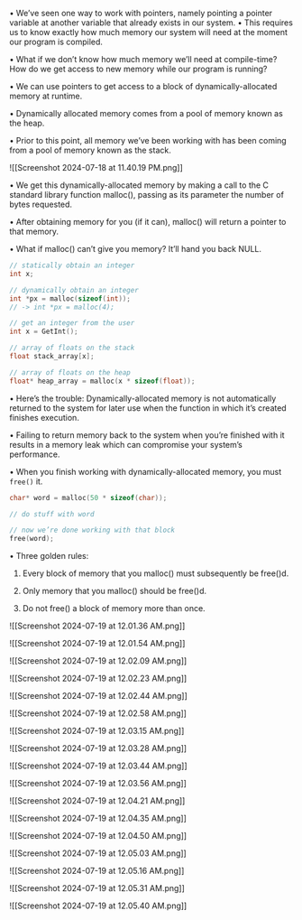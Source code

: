 
• We’ve seen one way to work with pointers, namely pointing a pointer variable at another variable that already exists in our system. 
	• This requires us to know exactly how much memory our system will need at the moment our program is compiled. 

• What if we don’t know how much memory we’ll need at compile-time? How do we get access to new memory while our program is running?

• We can use pointers to get access to a block of dynamically-allocated memory at runtime. 

• Dynamically allocated memory comes from a pool of memory known as the heap. 

• Prior to this point, all memory we’ve been working with has been coming from a pool of memory known as the stack.

![[Screenshot 2024-07-18 at 11.40.19 PM.png]]

• We get this dynamically-allocated memory by making a call to the C standard library function malloc(), passing as its parameter the number of bytes requested. 

• After obtaining memory for you (if it can), malloc() will return a pointer to that memory. 

• What if malloc() can’t give you memory? It’ll hand you back NULL.

```c
// statically obtain an integer 
int x; 

// dynamically obtain an integer 
int *px = malloc(sizeof(int));
// -> int *px = malloc(4);
```

```c
// get an integer from the user 
int x = GetInt(); 

// array of floats on the stack 
float stack_array[x]; 

// array of floats on the heap 
float* heap_array = malloc(x * sizeof(float));
```

• Here’s the trouble: Dynamically-allocated memory is not automatically returned to the system for later use when the function in which it’s created finishes execution. 

• Failing to return memory back to the system when you’re finished with it results in a memory leak which can compromise your system’s performance. 

• When you finish working with dynamically-allocated memory, you must `free()` it.

```c
char* word = malloc(50 * sizeof(char)); 

// do stuff with word 

// now we’re done working with that block 
free(word);
```

• Three golden rules: 

1. Every block of memory that you malloc() must subsequently be free()d. 

2. Only memory that you malloc() should be free()d. 

3. Do not free() a block of memory more than once.

![[Screenshot 2024-07-19 at 12.01.36 AM.png]]

![[Screenshot 2024-07-19 at 12.01.54 AM.png]]

![[Screenshot 2024-07-19 at 12.02.09 AM.png]]

![[Screenshot 2024-07-19 at 12.02.23 AM.png]]

![[Screenshot 2024-07-19 at 12.02.44 AM.png]]

![[Screenshot 2024-07-19 at 12.02.58 AM.png]]

![[Screenshot 2024-07-19 at 12.03.15 AM.png]]

![[Screenshot 2024-07-19 at 12.03.28 AM.png]]

![[Screenshot 2024-07-19 at 12.03.44 AM.png]]

![[Screenshot 2024-07-19 at 12.03.56 AM.png]]

![[Screenshot 2024-07-19 at 12.04.21 AM.png]]

![[Screenshot 2024-07-19 at 12.04.35 AM.png]]

![[Screenshot 2024-07-19 at 12.04.50 AM.png]]

![[Screenshot 2024-07-19 at 12.05.03 AM.png]]

![[Screenshot 2024-07-19 at 12.05.16 AM.png]]

![[Screenshot 2024-07-19 at 12.05.31 AM.png]]

![[Screenshot 2024-07-19 at 12.05.40 AM.png]]